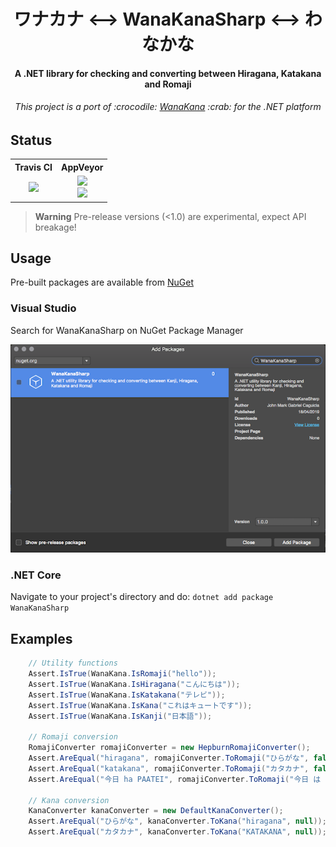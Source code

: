 <div align="center">
    <h1>ワナカナ &lt;--&gt; WanaKanaSharp &lt;--&gt; わなかな</h1>
    <h4>A .NET library for checking and converting between Hiragana, Katakana and Romaji</h4>
    <h6>This project is a port of :crocodile: <a href="https://github.com/WaniKani/WanaKana">WanaKana</a> :crab: for the .NET platform</h6>
</div>

## Status

<div align="center">
    <table>
        <tbody align="center">
            <tr>
                <th>
                    <strong width="1000px">Travis CI</strong>
                </th>
                <th>
                    <strong width="1000px">AppVeyor</strong>
                </th>
            </tr>
            <tr>
                <td>
                    <a href="https://travis-ci.org/caguiclajmg/WanaKanaSharp" width="50%">
                        <img src="https://img.shields.io/travis/caguiclajmg/WanaKanaSharp.svg" />
                    </a>
                </td>
                <td>
                    <a href="https://ci.appveyor.com/project/caguiclajmg/wanakanasharp" width="50%">
                        <div>
                            <img src="https://img.shields.io/appveyor/ci/caguiclajmg/WanaKanaSharp.svg" />
                        </div>
                        <div>
                            <img src="https://img.shields.io/appveyor/tests/caguiclajmg/WanaKanaSharp.svg" />
                        </div>
                    </a>
                </td>
            </tr>
        </tbody>
    </table>
</div>

> **Warning** Pre-release versions (<1.0) are experimental, expect API breakage!

## Usage

Pre-built packages are available from [NuGet](https://www.nuget.org/packages/WanaKanaSharp/)

### Visual Studio

Search for WanaKanaSharp on NuGet Package Manager

![NuGet Package Manager](docs/visualstudio-package.png)

### .NET Core

Navigate to your project's directory and do: `dotnet add package WanaKanaSharp`

## Examples

```cs
    // Utility functions
    Assert.IsTrue(WanaKana.IsRomaji("hello"));
    Assert.IsTrue(WanaKana.IsHiragana("こんにちは"));
    Assert.IsTrue(WanaKana.IsKatakana("テレビ"));
    Assert.IsTrue(WanaKana.IsKana("これはキュートです"));
    Assert.IsTrue(WanaKana.IsKanji("日本語"));

    // Romaji conversion
    RomajiConverter romajiConverter = new HepburnRomajiConverter();
    Assert.AreEqual("hiragana", romajiConverter.ToRomaji("ひらがな", false, null));
    Assert.AreEqual("katakana", romajiConverter.ToRomaji("カタカナ", false, null));
    Assert.AreEqual("今日 ha PAATEI", romajiConverter.ToRomaji("今日 は パーティ", true, null));

    // Kana conversion
    KanaConverter kanaConverter = new DefaultKanaConverter();
    Assert.AreEqual("ひらがな", kanaConverter.ToKana("hiragana", null));
    Assert.AreEqual("カタカナ", kanaConverter.ToKana("KATAKANA", null));
```
